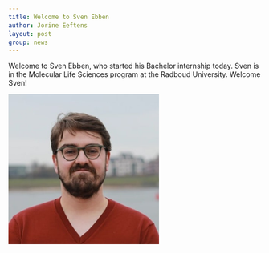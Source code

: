 ```yaml
---
title: Welcome to Sven Ebben
author: Jorine Eeftens
layout: post
group: news
---
```


Welcome to Sven Ebben, who started his Bachelor internship today. Sven is in the Molecular Life Sciences program at the Radboud University. Welcome Sven!

<img src="/static/img/members/sven.jpg" width="300" height="300">
